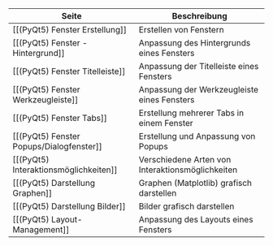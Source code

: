 | Seite | Beschreibung |
| ----------- | ----------- |
| [[(PyQt5) Fenster Erstellung]] | Erstellen von Fenstern |
| [[(PyQt5) Fenster - Hintergrund]] | Anpassung des Hintergrunds eines Fensters |
| [[(PyQt5) Fenster Titelleiste]] | Anpassung der Titelleiste eines Fensters |
| [[(PyQt5) Fenster Werkzeugleiste]] | Anpassung der Werkzeugleiste eines Fensters |
| [[(PyQt5) Fenster Tabs]] | Erstellung mehrerer Tabs in einem Fenster |
| [[(PyQt5) Fenster Popups/Dialogfenster]] | Erstellung und Anpassung von Popups |
| [[(PyQt5) Interaktionsmöglichkeiten]] | Verschiedene Arten von Interaktionsmöglichkeiten |
| [[(PyQt5) Darstellung Graphen]] | Graphen (Matplotlib) grafisch darstellen |
| [[(PyQt5) Darstellung Bilder]] | Bilder grafisch darstellen |
| [[(PyQt5) Layout-Management]] | Anpassung des Layouts eines Fensters |